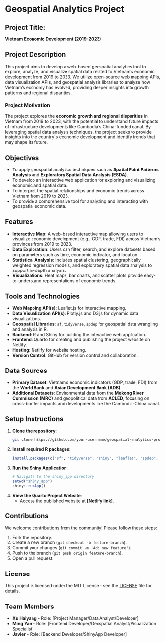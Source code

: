 # Geospatial Analytics Project

## Project Title: 
**Vietnam Economic Development (2019-2023)**

## Project Description
This project aims to develop a web-based geospatial analytics tool to explore, analyze, and visualize spatial data related to Vietnam’s economic development from 2019 to 2023. We utilize open-source web mapping APIs, data visualization APIs, and geospatial analysis libraries to analyze how Vietnam’s economy has evolved, providing deeper insights into growth patterns and regional disparities.

### Project Motivation
The project explores the **economic growth and regional disparities** in Vietnam from 2019 to 2023, with the potential to understand future impacts of infrastructure developments like Cambodia's China-funded canal. By leveraging spatial data analysis techniques, the project seeks to provide insights into the country's economic development and identify trends that may shape its future.

## Objectives
- To apply geospatial analytics techniques such as **Spatial Point Patterns Analysis** and **Exploratory Spatial Data Analysis (ESDA)**.
- To develop an interactive web application for exploring and visualizing economic and spatial data.
- To interpret the spatial relationships and economic trends across Vietnam from 2019 to 2023.
- To provide a comprehensive tool for analyzing and interacting with geospatial economic data.

## Features
- **Interactive Map**: A web-based interactive map allowing users to visualize economic development (e.g., GDP, trade, FDI) across Vietnam’s provinces from 2019 to 2023.
- **Data Exploration**: Users can filter, search, and explore datasets based on parameters such as time, economic indicator, and location.
- **Statistical Analysis**: Includes spatial clustering, geographically weighted regression models, and exploratory spatial data analysis to support in-depth analysis.
- **Visualizations**: Heat maps, bar charts, and scatter plots provide easy-to-understand representations of economic trends.

## Tools and Technologies
- **Web Mapping API(s)**: Leaflet.js for interactive mapping.
- **Data Visualization API(s)**: Plotly.js and D3.js for dynamic data visualizations.
- **Geospatial Libraries**: `sf`, `tidyverse`, `spdep` for geospatial data wrangling and analysis in R.
- **Backend**: R and Shiny for building the interactive web application.
- **Frontend**: Quarto for creating and publishing the project website on Netlify.
- **Hosting**: Netlify for website hosting.
- **Version Control**: GitHub for version control and collaboration.

## Data Sources
- **Primary Dataset**: Vietnam’s economic indicators (GDP, trade, FDI) from the **World Bank** and **Asian Development Bank (ADB)**.
- **Additional Datasets**: Environmental data from the **Mekong River Commission (MRC)** and geopolitical data from **ACLED**, focusing on cross-border impacts and developments like the Cambodia-China canal.

## Setup Instructions
1. **Clone the repository**:
    ```bash
    git clone https://github.com/your-username/geospatial-analytics-project.git
    ```
2. **Install required R packages**:
    ```r
    install.packages(c("sf", "tidyverse", "shiny", "leaflet", "spdep", "quarto"))
    ```
3. **Run the Shiny Application**:
    ```r
    # Navigate to the shiny_app directory
    setwd("shiny_app")
    shiny::runApp()
    ```
4. **View the Quarto Project Website**:
    - Access the published website at **[Netlify link]**.

## Contributions
We welcome contributions from the community! Please follow these steps:
1. Fork the repository.
2. Create a new branch (`git checkout -b feature-branch`).
3. Commit your changes (`git commit -m 'Add new feature'`).
4. Push to the branch (`git push origin feature-branch`).
5. Open a pull request.

## License
This project is licensed under the MIT License - see the [LICENSE](LICENSE) file for details.


## Team Members
- **Xu Haiyang** - Role: [Project Manager/Data Analyst/Developer]
- **Ming Yan** - Role: [Frontend Developer/Geospatial Analyst/Visualization Specialist]
- **Javier** - Role: [Backend Developer/ShinyApp Developer]
